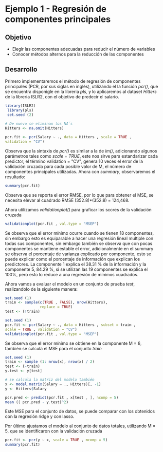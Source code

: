 # Ejemplo 1 - Regresión de componentes principales 

## Objetivo

* Elegir las componentes adecuadas para reducir el número de variables
* Conocer métodos alternos para la reducción de las componentes

## Desarrollo

Primero implementaremos el método de regresión de componentes principales (PCR, por sus siglas en inglés), utilizando el la función _pcr()_, que se encuentra disponigle en la libreria *pls*, y lo aplicaremos al dataset _Hitters_ de la libreria ISLR2, con el objetivo de predecir el salario.

```R
library(ISLR2)
 library(pls)
 set.seed (2)
 
# De nuevo se eliminan los NA´s
Hitters <- na.omit(Hitters)

pcr.fit <- pcr(Salary ∼ ., data = Hitters , scale = TRUE ,
validation = "CV")
```
Observa que la sintaxis de _pcr()_ es similar a la de _lm()_, adicionando algunos parámetros tales como _scale = TRUE_, este nos sirve para estandarizar cada predictor, el término validation = "CV", genera 10 veces el error de la validación cruzada para cada posible valor de M, el número de componentes principales utilizadas. Ahora con *summary*, observaremos el resultado:

```R
summary(pcr.fit)
```

Observa que se reporta el error RMSE, por lo que para obtener el MSE, se necesita elevar al cuadrado RMSE (352.8)*(352.8) = 124,468. 

Ahora utilizamos _validationplot()_ para graficar los scores de la validación cruzada 

```R
validationplot(pcr.fit , val.type = "MSEP")
```
Se observa que el error mínimo ocurre cuando se tienen 18 componentes, sin embargo esto es equiparable a hacer una regresión lineal multiple con todas sus componentes, sin embargo también se observa que con pocas componentes se mantiene estable el error, adicionalmente en el summary se observa el porcentaje de varianza explicado por componente, esto se puede explicar como el porcentaje de información que explican los predictores. La componente 1 explica el 38.31 % de la información y la componente 5, 84.29 %, si se utilizan las 19 componentes se explica el 100%, pero esto lo reduce a una regresión de mínimos cuadrados.

Ahora vamos a evaluar el modelo en un conjunto de prueba _test_, realizandolo de la siguiente manera:

```R
set.seed (1)
train <- sample(c(TRUE , FALSE), nrow(Hitters),
                replace = TRUE)
test <- (!train)
```

```R
set.seed (1)
pcr.fit <- pcr(Salary ∼ ., data = Hitters , subset = train ,
scale = TRUE , validation = "CV")
validationplot(pcr.fit , val.type = "MSEP")
```

Se observa que el error mínimo se obtiene en la componente M = 8, también se calcula el MSE para el conjunto _train_
```R
set.seed (1)
train <- sample (1: nrow(x), nrow(x) / 2)
test <- (-train)
y.test <- y[test]

# se calcula la matriz del modelo también 
x <- model.matrix(Salary ∼ ., Hitters)[, -1]
y <- Hitters$Salary

pcr.pred <- predict(pcr.fit , x[test , ], ncomp = 5)
mean (( pcr.pred - y.test)^2)
```

Este MSE para el conjunto de datos, se puede comparar con los obtenidos con la regresión ridge y con lasso. 

Por último ajustamos el modelo al conjunto de datos totales, utilizando M = 5, que se identificaron con la validación cruzada

```R
pcr.fit <- pcr(y ∼ x, scale = TRUE , ncomp = 5)
summary(pcr.fit)
```
